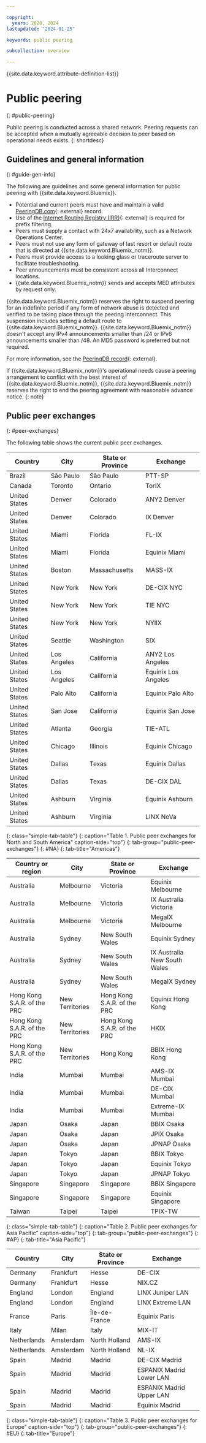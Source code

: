 ```yaml
---

copyright:
  years: 2020, 2024
lastupdated: "2024-01-25"

keywords: public peering

subcollection: overview

---
```


{{site.data.keyword.attribute-definition-list}}

# Public peering
{: #public-peering}

Public peering is conducted across a shared network. Peering requests can be accepted when a mutually agreeable decision to peer based on operational needs exists.
{: shortdesc}


## Guidelines and general information
{: #guide-gen-info}

The following are guidelines and some general information for public peering with {{site.data.keyword.Bluemix}}.

- Potential and current peers must have and maintain a valid [PeeringDB.com](https://www.peeringdb.com/){: external} record.
- Use of the [Internet Routing Registry (IRR)](http://www.irr.net/){: external} is required for prefix filtering.
- Peers must supply a contact with 24x7 availability, such as a Network Operations Center.
- Peers must not use any form of gateway of last resort or default route that is directed at {{site.data.keyword.Bluemix_notm}}.
- Peers must provide access to a looking glass or traceroute server to facilitate troubleshooting.
- Peer announcements must be consistent across all Interconnect locations.
- {{site.data.keyword.Bluemix_notm}} sends and accepts MED attributes by request only.

{{site.data.keyword.Bluemix_notm}} reserves the right to suspend peering for an indefinite period if any form of network abuse is detected and verified to be taking place through the peering interconnect. This suspension includes setting a default route to {{site.data.keyword.Bluemix_notm}}. {{site.data.keyword.Bluemix_notm}} doesn't accept any IPv4 announcements smaller than /24 or IPv6 announcements smaller than /48. An MD5 password is preferred but not required.

For more information, see the [PeeringDB record](https://www.peeringdb.com/asn/36351){: external}.

If {{site.data.keyword.Bluemix_notm}}'s operational needs cause a peering arrangement to conflict with the best interest of {{site.data.keyword.Bluemix_notm}}, {{site.data.keyword.Bluemix_notm}} reserves the right to end the peering agreement with reasonable advance notice.
{: note}

## Public peer exchanges
{: #peer-exchanges}

The following table shows the current public peer exchanges.

| Country       | City        | State or Province | Exchange            |
|---------------|-------------|-------------------|---------------------|
| Brazil | São Paulo | São Paulo         | PTT-SP   |
| Canada       | Toronto     | Ontario          | TorIX               |
| United States | Denver     | Colorado        | ANY2 Denver         |
| United States | Denver     | Colorado        | IX Denver           |
| United States | Miami      | Florida          | FL-IX               |
| United States | Miami      | Florida          | Equinix Miami       |
| United States | Boston    | Massachusetts     | MASS-IX             |
| United States | New York  | New York        | DE-CIX NYC          |
| United States | New York  | New York        | TIE NYC             |
| United States | New York  | New York        | NYIIX               |
| United States | Seattle    | Washington      | SIX                 |
| United States | Los Angeles | California      | ANY2 Los Angeles    |
| United States | Los Angeles | California      | Equinix Los Angeles |
| United States | Palo Alto  | California       | Equinix Palo Alto   |
| United States | San Jose  | California      | Equinix San Jose    |
| United States | Atlanta    | Georgia          | TIE-ATL             |
| United States | Chicago    | Illinois        | Equinix Chicago     |
| United States | Dallas    | Texas            | Equinix Dallas      |
| United States | Dallas    | Texas            | DE-CIX DAL          |
| United States | Ashburn    | Virginia        | Equinix Ashburn     |
| United States | Ashburn    | Virginia        | LINX NoVa           |
{: class="simple-tab-table"}
{: caption="Table 1. Public peer exchanges for North and South America" caption-side="top"}
{: tab-group="public-peer-exchanges"}
{: #NA}
{: tab-title="Americas"}

| Country or region                | City            | State or Province  | Exchange          |
|-------------------------------|-----------------|--------------------|-------------------|
| Australia | Melbourne | Victoria               | Equinix Melbourne            |
| Australia | Melbourne | Victoria               | IX Australia Victoria        |
| Australia | Melbourne | Victoria              | MegaIX Melbourne             |
| Australia | Sydney  | New South Wales        | Equinix Sydney               |
| Australia | Sydney  | New South Wales        | IX Australia New South Wales |
| Australia | Sydney  | New South Wales        | MegaIX Sydney                |
| Hong Kong S.A.R. of the PRC   | New Territories | Hong Kong S.A.R. of the PRC    | Equinix Hong Kong |
| Hong Kong S.A.R. of the PRC   | New Territories | Hong Kong S.A.R. of the PRC    | HKIX              |
| Hong Kong S.A.R. of the PRC   | New Territories | Hong Kong          | BBIX Hong Kong    |
| India                        | Mumbai           | Mumbai             | AMS-IX Mumbai     |
| India                        | Mumbai           | Mumbai             | DE-CIX Mumbai     |
| India                        | Mumbai           | Mumbai             | Extreme-IX Mumbai |
| Japan                        | Osaka           | Japan             | BBIX Osaka       |
| Japan                         | Osaka           | Japan             | JPIX Osaka       |
| Japan                         | Osaka           | Japan             | JPNAP Osaka       |
| Japan                         | Tokyo           | Japan              | BBIX Tokyo        |
| Japan                         | Tokyo           | Japan              | Equinix Tokyo     |
| Japan                         | Tokyo           | Japan             | JPNAP Tokyo       |
| Singapore                     | Singapore       | Singapore          | BBIX Singapore    |
| Singapore                     | Singapore       | Singapore          | Equinix Singapore |
| Taiwan                        | Taipei          | Taipei             | TPIX-TW          |
{: class="simple-tab-table"}
{: caption="Table 2. Public peer exchanges for Asia Pacific" caption-side="top"}
{: tab-group="public-peer-exchanges"}
{: #AP}
{: tab-title="Asia Pacific"}

| Country     | City      | State or Province  | Exchange         |
|-------------|-----------|--------------------|------------------|
| Germany    | Frankfurt | Hesse             | DE-CIX           |
| Germany    | Frankfurt | Hesse              | NIX.CZ           |
| England    | London   | England            | LINX Juniper LAN |
| England    | London   | England            | LINX Extreme LAN |
| France    | Paris    | Île-de-France     | Equinix Paris    |
| Italy      | Milan    | Italy             | MIX-IT           |
| Netherlands | Amsterdam | North Holland      | AMS-IX           |
| Netherlands | Amsterdam | North Holland      | NL-IX            |
| Spain      | Madrid | Madrid | DE-CIX Madrid |
| Spain      | Madrid | Madrid | ESPANIX Madrid Lower LAN |
| Spain      | Madrid | Madrid | ESPANIX Madrid Upper LAN |
| Spain      | Madrid | Madrid | Equinix Madrid |
{: class="simple-tab-table"}
{: caption="Table 3. Public peer exchanges for Europe" caption-side="top"}
{: tab-group="public-peer-exchanges"}
{: #EU}
{: tab-title="Europe"}
